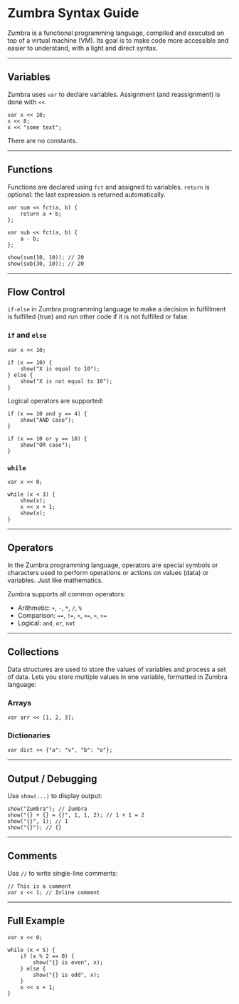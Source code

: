 # Zumbra Syntax Guide

Zumbra is a functional programming language, compiled and executed on top of a virtual machine (VM). Its goal is to make code more accessible and easier to understand, with a light and direct syntax.

---

## Variables

Zumbra uses `var` to declare variables. Assignment (and reassignment) is done with `<<`.

```zumbra
var x << 10;
x << 8;
x << "some text";
```

There are no constants.

---

## Functions

Functions are declared using `fct` and assigned to variables. `return` is optional: the last expression is returned automatically.

```zumbra
var sum << fct(a, b) {
    return a + b;
};

var sub << fct(a, b) {
    a - b;
};

show(sum(10, 10)); // 20
show(sub(30, 10)); // 20
```

---

## Flow Control

`if-else` in Zumbra programming language to make a decision in fulfillment is fulfilled (true) and run other code if it is not fulfilled or false.

### `if` and `else`

```zumbra
var x << 10;

if (x == 10) {
    show("X is equal to 10");
} else {
    show("X is not equal to 10");
}
```

Logical operators are supported:

```zumbra
if (x == 10 and y == 4) {
    show("AND case");
}

if (x == 10 or y == 10) {
    show("OR case");
}
```

### `while`

```zumbra
var x << 0;

while (x < 3) {
    show(x);
    x << x + 1;
    show(x);
}
```

---

## Operators

In the Zumbra programming language, operators are special symbols or characters used to perform operations or actions on values ​​(data) or variables. Just like mathematics.

Zumbra supports all common operators:

* Arithmetic: `+`, `-`, `*`, `/`, `%`
* Comparison: `==`, `!=`, `<`, `<=`, `>`, `>=`
* Logical: `and`, `or`, `not`

---

## Collections

Data structures are used to store the values ​​of variables and process a set of data. Lets you store multiple values ​​in one variable, formatted in Zumbra language:

### Arrays

```zumbra
var arr << [1, 2, 3];
```

### Dictionaries

```zumbra
var dict << {"a": "v", "b": "o"};
```

---

## Output / Debugging

Use `show(...)` to display output:

```zumbra
show("Zumbra"); // Zumbra
show("{} + {} = {}", 1, 1, 2); // 1 + 1 = 2
show("{}", 1); // 1
show("{}"); // {}
```

---

## Comments

Use `//` to write single-line comments:

```zumbra
// This is a comment
var x << 1; // Inline comment
```

---

## Full Example

```zumbra
var x << 0;

while (x < 5) {
    if (x % 2 == 0) {
        show("{} is even", x);
    } else {
        show("{} is odd", x);
    }
    x << x + 1;
}
```
